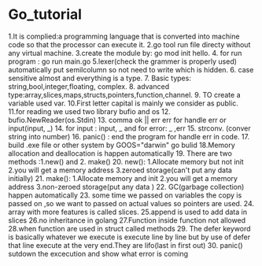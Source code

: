 # Go_tutorial
1.It is complied:a programming language that is converted into machine code so that the processor can execute it.
2.go tool run file directy without any virtual machine.
3.create the module by: go mod init hello.
4. for run program : go run main.go
5.lexer(check the grammer is properly used) automatically put semilcolumn so not need to write which is hidden.
6. case sensitive almost and everything is a type.
7. Basic types: string,bool,integer,floating, complex.
8. advanced type:array,slices,maps,structs,pointers,function,channel.
9. TO create a variable used var.
10.First letter capital is mainly we consider as public.
11.for reading we used two library bufio and os
12. bufio.NewReader(os.Stdin)
13. comma ok || err err for handle err or input(input, _)
14. for input : input, _ and for error: _ ,err
15. strconv. (conver string into number)
16. panic() : end the program for handle err in code.
17. build .exe file or other system by GOOS="darwin" go bulid 
18.Memory allocation and deallocation is happen automatically
19. There are two methods :1.new() and 2. make()
20. new():  1.Allocate memory but not init
            2.you will get a memory address
            3.zeroed storage(can't put any data initially)
21. make(): 1.Allocate memory and init
            2.you will get a memory address
            3.non-zeroed storage(put any data )
22. GC(garbage collection) happen automatically
23. some time we passed on variables the copy is passed on ,so we want to passed on actual values so pointers are used.
24. array with more features is called slices.
25.append is used to add data in slices
26.no inheritance in golang
27.Function inside function not allowed
28.when function are used in struct called methods
29. The defer keyword is basically whatever we execute is execute line by line but by use of defer that line execute at the very end.They are lifo(last in first out)
30. panic() sutdown the excecution and show what error is coming



